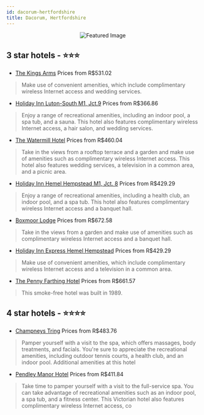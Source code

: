 ```yaml
---
id: dacorum-hertfordshire
title: Dacorum, Hertfordshire
---
```


<center><img src="https://i.travelapi.com/hotels/1000000/80000/79000/78997/a3416109_z.jpg" alt="Featured Image" /></center>


##  3 star hotels - ⭐️⭐️⭐️

-    [The Kings Arms](https://us.hurb.com/hotels/dacorum/the-kings-arms-JNP-JP506657?cmp=18055) Prices from R$531.02
   > Make use of convenient amenities, which include complimentary wireless Internet access and wedding services.
-    [Holiday Inn Luton-South M1, Jct.9](https://us.hurb.com/hotels/dacorum/holiday-inn-luton-south-m1-jct-9-JNP-JP854226?cmp=18055) Prices from R$366.86
   > Enjoy a range of recreational amenities, including an indoor pool, a spa tub, and a sauna. This hotel also features complimentary wireless Internet access, a hair salon, and wedding services.
-    [The Watermill Hotel](https://us.hurb.com/hotels/dacorum/the-watermill-hotel-JNP-JP977904?cmp=18055) Prices from R$460.04
   > Take in the views from a rooftop terrace and a garden and make use of amenities such as complimentary wireless Internet access. This hotel also features wedding services, a television in a common area, and a picnic area.
-    [Holiday Inn Hemel Hempstead M1, Jct. 8](https://us.hurb.com/hotels/dacorum/holiday-inn-hemel-hempstead-m1-jct-8-JNP-JP152156?cmp=18055) Prices from R$429.29
   > Enjoy a range of recreational amenities, including a health club, an indoor pool, and a spa tub. This hotel also features complimentary wireless Internet access and a banquet hall.
-    [Boxmoor Lodge](https://us.hurb.com/hotels/dacorum/boxmoor-lodge-JNP-JP346667?cmp=18055) Prices from R$672.58
   > Take in the views from a garden and make use of amenities such as complimentary wireless Internet access and a banquet hall.
-    [Holiday Inn Express Hemel Hempstead](https://us.hurb.com/hotels/dacorum/holiday-inn-express-hemel-hempstead-JNP-JP033193?cmp=18055) Prices from R$429.29
   > Make use of convenient amenities, which include complimentary wireless Internet access and a television in a common area.
-    [The Penny Farthing Hotel](https://us.hurb.com/hotels/dacorum/the-penny-farthing-hotel-JNP-JP944272?cmp=18055) Prices from R$661.57
   > This smoke-free hotel was built in 1989.

##  4 star hotels - ⭐️⭐️⭐️⭐️

-    [Champneys Tring](https://us.hurb.com/hotels/dacorum/champneys-tring-JNP-JP258990?cmp=18055) Prices from R$483.76
   > Pamper yourself with a visit to the spa, which offers massages, body treatments, and facials. You're sure to appreciate the recreational amenities, including outdoor tennis courts, a health club, and an indoor pool. Additional amenities at this hotel
-    [Pendley Manor Hotel](https://us.hurb.com/hotels/dacorum/pendley-manor-hotel-JNP-JP262320?cmp=18055) Prices from R$411.84
   > Take time to pamper yourself with a visit to the full-service spa. You can take advantage of recreational amenities such as an indoor pool, a spa tub, and a fitness center. This Victorian hotel also features complimentary wireless Internet access, co

